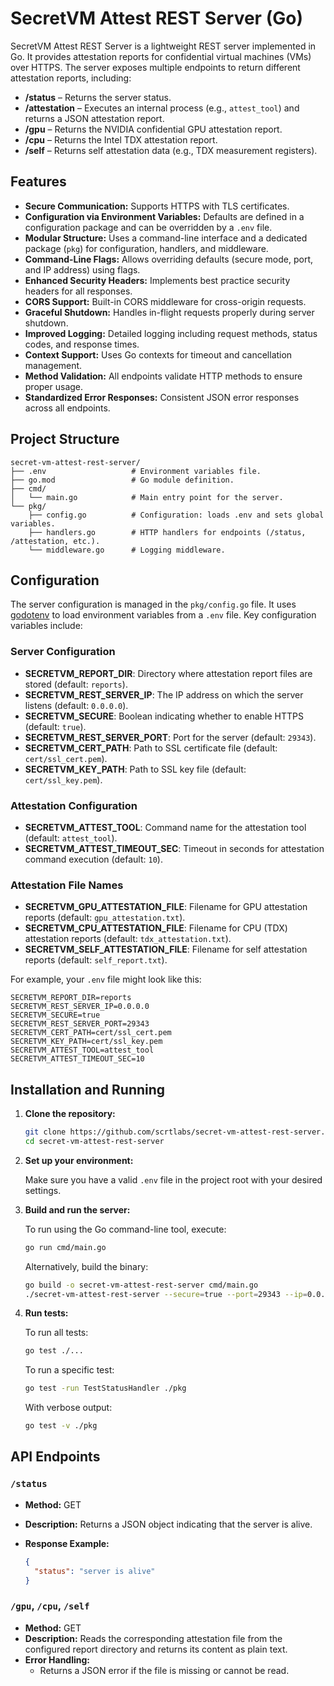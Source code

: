 # SecretVM Attest REST Server (Go)

SecretVM Attest REST Server is a lightweight REST server implemented in Go. It provides attestation reports for confidential virtual machines (VMs) over HTTPS. The server exposes multiple endpoints to return different attestation reports, including:

- **/status** – Returns the server status.
- **/attestation** – Executes an internal process (e.g., `attest_tool`) and returns a JSON attestation report.
- **/gpu** – Returns the NVIDIA confidential GPU attestation report.
- **/cpu** – Returns the Intel TDX attestation report.
- **/self** – Returns self attestation data (e.g., TDX measurement registers).

## Features

- **Secure Communication:** Supports HTTPS with TLS certificates.
- **Configuration via Environment Variables:** Defaults are defined in a configuration package and can be overridden by a `.env` file.
- **Modular Structure:** Uses a command-line interface and a dedicated package (`pkg`) for configuration, handlers, and middleware.
- **Command-Line Flags:** Allows overriding defaults (secure mode, port, and IP address) using flags.
- **Enhanced Security Headers:** Implements best practice security headers for all responses.
- **CORS Support:** Built-in CORS middleware for cross-origin requests.
- **Graceful Shutdown:** Handles in-flight requests properly during server shutdown.
- **Improved Logging:** Detailed logging including request methods, status codes, and response times.
- **Context Support:** Uses Go contexts for timeout and cancellation management.
- **Method Validation:** All endpoints validate HTTP methods to ensure proper usage.
- **Standardized Error Responses:** Consistent JSON error responses across all endpoints.

## Project Structure

```
secret-vm-attest-rest-server/
├── .env                   # Environment variables file.
├── go.mod                 # Go module definition.
├── cmd/
│   └── main.go            # Main entry point for the server.
└── pkg/
    ├── config.go          # Configuration: loads .env and sets global variables.
    ├── handlers.go        # HTTP handlers for endpoints (/status, /attestation, etc.).
    └── middleware.go      # Logging middleware.
```

## Configuration

The server configuration is managed in the `pkg/config.go` file. It uses [godotenv](https://github.com/joho/godotenv) to load environment variables from a `.env` file. Key configuration variables include:

### Server Configuration
- **SECRETVM_REPORT_DIR**: Directory where attestation report files are stored (default: `reports`).
- **SECRETVM_REST_SERVER_IP**: The IP address on which the server listens (default: `0.0.0.0`).
- **SECRETVM_SECURE**: Boolean indicating whether to enable HTTPS (default: `true`).
- **SECRETVM_REST_SERVER_PORT**: Port for the server (default: `29343`).
- **SECRETVM_CERT_PATH**: Path to SSL certificate file (default: `cert/ssl_cert.pem`).
- **SECRETVM_KEY_PATH**: Path to SSL key file (default: `cert/ssl_key.pem`).

### Attestation Configuration
- **SECRETVM_ATTEST_TOOL**: Command name for the attestation tool (default: `attest_tool`).
- **SECRETVM_ATTEST_TIMEOUT_SEC**: Timeout in seconds for attestation command execution (default: `10`).

### Attestation File Names
- **SECRETVM_GPU_ATTESTATION_FILE**: Filename for GPU attestation reports (default: `gpu_attestation.txt`).
- **SECRETVM_CPU_ATTESTATION_FILE**: Filename for CPU (TDX) attestation reports (default: `tdx_attestation.txt`).
- **SECRETVM_SELF_ATTESTATION_FILE**: Filename for self attestation reports (default: `self_report.txt`).

For example, your `.env` file might look like this:

```
SECRETVM_REPORT_DIR=reports
SECRETVM_REST_SERVER_IP=0.0.0.0
SECRETVM_SECURE=true
SECRETVM_REST_SERVER_PORT=29343
SECRETVM_CERT_PATH=cert/ssl_cert.pem
SECRETVM_KEY_PATH=cert/ssl_key.pem
SECRETVM_ATTEST_TOOL=attest_tool
SECRETVM_ATTEST_TIMEOUT_SEC=10
```

## Installation and Running

1. **Clone the repository:**

   ```bash
   git clone https://github.com/scrtlabs/secret-vm-attest-rest-server.git
   cd secret-vm-attest-rest-server
   ```

2. **Set up your environment:**

   Make sure you have a valid `.env` file in the project root with your desired settings.

3. **Build and run the server:**

   To run using the Go command-line tool, execute:

   ```bash
   go run cmd/main.go
   ```

   Alternatively, build the binary:

   ```bash
   go build -o secret-vm-attest-rest-server cmd/main.go
   ./secret-vm-attest-rest-server --secure=true --port=29343 --ip=0.0.0.0
   ```

4. **Run tests:**

   To run all tests:

   ```bash
   go test ./...
   ```

   To run a specific test:

   ```bash
   go test -run TestStatusHandler ./pkg
   ```

   With verbose output:

   ```bash
   go test -v ./pkg
   ```

## API Endpoints

### `/status`
- **Method:** GET  
- **Description:** Returns a JSON object indicating that the server is alive.
- **Response Example:**

  ```json
  {
    "status": "server is alive"
  }
  ```

### `/gpu`, `/cpu`, `/self`
- **Method:** GET  
- **Description:** Reads the corresponding attestation file from the configured report directory and returns its content as plain text.
- **Error Handling:**
  - Returns a JSON error if the file is missing or cannot be read.

